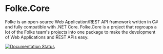 # Folke.Core
Folke is an open-source Web Application/REST API framework written in C# and fully compatible with .NET Core. Folke.Core is a project that regroups a lot of the Folke team's projects into one package to make the development of Web Applications and REST APIs easy.

[![Documentation Status](https://readthedocs.org/projects/folkeelm/badge/?version=latest)](http://folkeelm.readthedocs.io/en/latest/?badge=latest)